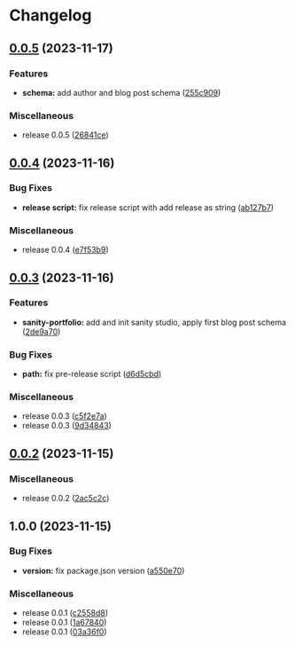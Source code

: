# Changelog

## [0.0.5](https://github.com/WaveOfDandelions/Wave/compare/v0.0.4...v0.0.5) (2023-11-17)


### Features

* **schema:** add author and blog post schema ([255c909](https://github.com/WaveOfDandelions/Wave/commit/255c9099c67eab504f6a6bed4daca4c490110c48))


### Miscellaneous

* release 0.0.5 ([26841ce](https://github.com/WaveOfDandelions/Wave/commit/26841cea215f8079a619dbe89bd4668b10644e85))

## [0.0.4](https://github.com/WaveOfDandelions/Wave/compare/v0.0.3...v0.0.4) (2023-11-16)


### Bug Fixes

* **release script:** fix release script with add release as string ([ab127b7](https://github.com/WaveOfDandelions/Wave/commit/ab127b73a992ac1bafec9180271f179e9862311b))


### Miscellaneous

* release 0.0.4 ([e7f53b9](https://github.com/WaveOfDandelions/Wave/commit/e7f53b9764dedc70cf6701f3bff911529ee91e77))

## [0.0.3](https://github.com/WaveOfDandelions/Wave/compare/v0.0.2...v0.0.3) (2023-11-16)


### Features

* **sanity-portfolio:** add and init sanity studio, apply first blog post schema ([2de9a70](https://github.com/WaveOfDandelions/Wave/commit/2de9a70350dc65fb2ff61a11bba3986dc1dd6fb7))


### Bug Fixes

* **path:** fix pre-release script ([d6d5cbd](https://github.com/WaveOfDandelions/Wave/commit/d6d5cbdfa3865b7c1154b29771cb3318e8a0cacc))


### Miscellaneous

* release 0.0.3 ([c5f2e7a](https://github.com/WaveOfDandelions/Wave/commit/c5f2e7aab5f6be1059e59cc81fda3062e307b761))
* release 0.0.3 ([9d34843](https://github.com/WaveOfDandelions/Wave/commit/9d34843fe515b78ac0f5a57529aa2438464b6837))

## [0.0.2](https://github.com/WaveOfDandelions/Wave/compare/v0.0.1...v0.0.2) (2023-11-15)


### Miscellaneous

* release 0.0.2 ([2ac5c2c](https://github.com/WaveOfDandelions/Wave/commit/2ac5c2c08dd31416bb5c9a6170b4a70724f19737))

## 1.0.0 (2023-11-15)


### Bug Fixes

* **version:** fix package.json version ([a550e70](https://github.com/WaveOfDandelions/Wave/commit/a550e7068b18da074566b46e61fdb430f25d32ec))


### Miscellaneous

* release 0.0.1 ([c2558d8](https://github.com/WaveOfDandelions/Wave/commit/c2558d88f33b66ec75839ebc957bddddd35d9799))
* release 0.0.1 ([1a67840](https://github.com/WaveOfDandelions/Wave/commit/1a678400ed1d4b11c83a6d274456f69a4c57714e))
* release 0.0.1 ([03a36f0](https://github.com/WaveOfDandelions/Wave/commit/03a36f0c38a1da7bb1864e2f7635fa30463cea80))
